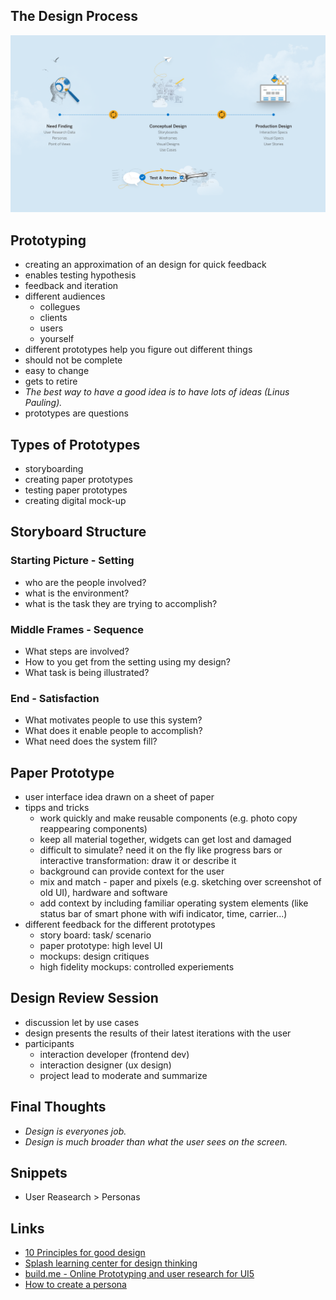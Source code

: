 ## The Design Process
![](assets/Week_4_Design_Process_GA_16x9.png)

## Prototyping
- creating an approximation of an design for quick feedback
- enables testing hypothesis
- feedback and iteration
- different audiences
  - collegues
  - clients
  - users
  - yourself
- different prototypes help you figure out different things
- should not be complete
- easy to change
- gets to retire
- _The best way to have a good idea is to have lots of ideas (Linus Pauling)._
- prototypes are questions

## Types of Prototypes
  - storyboarding
  - creating paper prototypes
  - testing paper prototypes
  - creating digital mock-up

## Storyboard Structure
### Starting Picture - Setting
  - who are the people involved?
  - what is the environment?
  - what is the task they are trying to accomplish?

### Middle Frames - Sequence
  - What steps are involved?
  - How to you get from the setting using my design?
  - What task is being illustrated?

### End - Satisfaction
  - What motivates people to use this system?
  - What does it enable people to accomplish?
  - What need does the system fill?

## Paper Prototype
  - user interface idea drawn on a sheet of paper
  - tipps and tricks
    - work quickly and make reusable components (e.g. photo copy reappearing components)
    - keep all material together, widgets can get lost and damaged
    - difficult to simulate? need it on the fly like progress bars or interactive transformation: draw it or describe it
    - background can provide context for the user
    - mix and match - paper and pixels (e.g. sketching over screenshot of old UI), hardware and software
    - add context by including familiar operating system elements (like status bar of smart phone with wifi indicator, time, carrier...)
- different feedback for the different prototypes
  - story board: task/ scenario
  - paper prototype: high level UI
  - mockups: design critiques
  - high fidelity mockups: controlled experiements
 
## Design Review Session
  - discussion let by use cases 
  - design presents the results of their latest iterations with the user
  - participants
    - interaction developer (frontend dev)
    - interaction designer (ux design)
    - project lead to moderate and summarize

## Final Thoughts
- _Design is everyones job._
- _Design is much broader than what the user sees on the screen._

## Snippets
- User Reasearch > Personas  

## Links
- [10 Principles for good design](https://www.vitsoe.com/us/about/good-design/)
- [Splash learning center for design thinking](https://www.experiencesplash.com/splashapp/learning)
- [build.me - Online Prototyping and user research for UI5](http://www.build.me/)
- [How to create a persona](https://vimeo.com/137575149)
